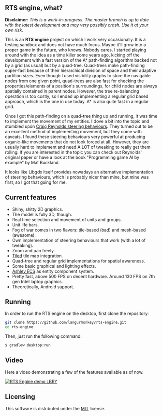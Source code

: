 ## RTS engine, what?
**Disclaimer:** _This is a work-in-progress. The master branch is up to date with the latest development and may very possibly crash. Use it at your own risk._

This is an **RTS engine** project on which I work very occasionally. It is a testing sandbox and does not have much focus. Maybe it'll grow into a proper game in the future, who knows. Nobody cares.
I started playing around with the idea as a time killer some years ago, kicking off the development with a fast version of the A* path-finding algorithm backed not by a grid (as usual) but by a quad-tree. Quad-trees make path-finding super-fast because of their hierarchical division of space and their adaptive partition sizes. Even though I used visibility graphs to store the navigable nodes from one given point, quad-trees are also fast for checking the properties/elements of a position's surroundings, for child nodes are always spatially contained in parent nodes. However, the tree re-balancing operation is too costly, so I ended up implementing a regular grid based approach, which is the one in use today. A* is also quite fast in a regular grid.

Once I got this path-finding on a quad-tree thing up and running, It was time to implement the movement of my entities. I dove a bit into the topic and stumbled upon [Craig Reynolds steering behaviours](http://www.red3d.com/cwr/papers/1999/gdc99steer.html). They turned out to be an excellent method of implementing movement, but they come with caveats. I found these steering behaviours very powerful at producing organic-like movements that do not look forced at all. However, they are usually hard to implement and need A LOT of tweaking to really get them rolling. If you are interested in the topic you can check out Reynolds' original paper or have a look at the book "Programming game AI by example" by Mat Buckland.

It looks like Libgdx itself provides nowadays an alternative implementation of steering behaviours, which is probably nicer than mine, but mine was first, so I got that going for me.

## Current features
- Shiny, shitty 2D graphics.
- The model is fully 3D, though.
- Real time selection and movement of units and groups.
- Unit life bars.
- Fog of war comes in two flavors: tile-based (bad) and mesh-based (awesome).
- Own implementation of steering behaviours that work (with a lot of tweaking).
- Zoom and pan freely.
- [Tiled](https://www.mapeditor.org) tile map integration.
- Quad-tree and regular grid implementations for spatial awareness.
- Some basic graphical and lighting effects.
- [Ashley ECS](https://github.com/libgdx/ashley) as entity component system.
- Pretty fast, above 500 FPS on decent hardware. Around 130 FPS on 7th gen Intel laptop graphics.
- Theoretically, Android support.

## Running

In order to run the RTS engine on the desktop, first clone the repository:

```bash
git clone https://github.com/langurmonkey/rts-engine.git
cd rts-engine
```

Then, just run the following command:

```bash
$ gradlew desktop:run
```


## Video

Here a video demonstrating a few of the features available as of now.

[![RTS Engine demo LBRY](https://spee.ch/0/2e06489468720cc0.png)](https://odysee.com/@JumpingLangur:1/rts-fogwar-zoom-pathfinding:1 "RTS Engine demo video")

## Licensing

This software is distributed under the [MIT](https://choosealicense.com/licenses/mit/) license.
